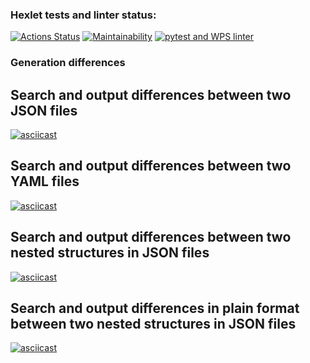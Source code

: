 ### Hexlet tests and linter status:
[![Actions Status](https://github.com/twistby/python-project-lvl2/workflows/hexlet-check/badge.svg)](https://github.com/twistby/python-project-lvl2/actions) [![Maintainability](https://api.codeclimate.com/v1/badges/96bd75330e205b35189c/maintainability)](https://codeclimate.com/github/twistby/python-project-lvl2/maintainability) [![pytest and WPS linter](https://github.com/twistby/python-project-lvl2/actions/workflows/test-linter-check.yml/badge.svg)](https://github.com/twistby/python-project-lvl2/actions/workflows/test-linter-check.yml)

### Generation differences
## Search and output differences between two JSON files
[![asciicast](https://asciinema.org/a/j2RCG7THGMm62WKWqIADaNR20.svg)](https://asciinema.org/a/j2RCG7THGMm62WKWqIADaNR20)

## Search and output differences between two YAML files
[![asciicast](https://asciinema.org/a/N0vX4Bh0L82jhVvk0pM9pUrAv.svg)](https://asciinema.org/a/N0vX4Bh0L82jhVvk0pM9pUrAv)

## Search and output differences between two nested structures in JSON files
[![asciicast](https://asciinema.org/a/EvarDEv2NooZsAhJeX6zun2FF.svg)](https://asciinema.org/a/EvarDEv2NooZsAhJeX6zun2FF)

## Search and output differences in plain format between two nested structures in JSON files
[![asciicast](https://asciinema.org/a/5TsLzXnab8P5kXoz9GWES6wMl.svg)](https://asciinema.org/a/5TsLzXnab8P5kXoz9GWES6wMl)